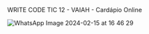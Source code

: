 WRITE CODE TIC 12 - VAIAH - Cardápio Online

![WhatsApp Image 2024-02-15 at 16 46 29](https://github.com/DaviCalo/VAIAH-TIC-12/assets/147265692/75026139-ad22-4b63-be07-6ca35cc3757b)
